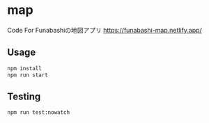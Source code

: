 # map
Code For Funabashiの地図アプリ
https://funabashi-map.netlify.app/

## Usage
```bash
npm install
npm run start
```

## Testing
```bash
npm run test:nowatch
```
